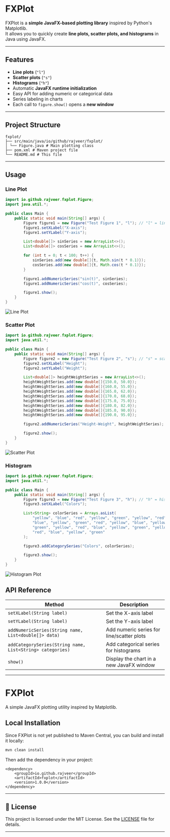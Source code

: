 # FXPlot

FXPlot is a **simple JavaFX-based plotting library** inspired by Python's Matplotlib.  
It allows you to quickly create **line plots, scatter plots, and histograms** in Java using JavaFX.  

---

## Features

- **Line plots** (`"l"`)
- **Scatter plots** (`"s"`)
- **Histograms** (`"h"`)
- Automatic **JavaFX runtime initialization**
- Easy API for adding numeric or categorical data
- Series labeling in charts
- Each call to `figure.show()` opens a **new window**

---

## Project Structure

```
fxplot/
├── src/main/java/io/github/rajveer/fxplot/
│ └── Figure.java # Main plotting class
├── pom.xml # Maven project file
└── README.md # This file
```


---

## Usage

### Line Plot

```java
import io.github.rajveer.fxplot.Figure;
import java.util.*;

public class Main {
    public static void main(String[] args) {
        Figure figure1 = new Figure("Test Figure 1", "l"); // "l" = line plot
        figure1.setXLabel("X-axis");
        figure1.setYLabel("Y-axis");

        List<double[]> sinSeries = new ArrayList<>();
        List<double[]> cosSeries = new ArrayList<>();

        for (int t = 0; t < 100; t++) {
            sinSeries.add(new double[]{t, Math.sin(t * 0.1)});
            cosSeries.add(new double[]{t, Math.cos(t * 0.1)});
        }

        figure1.addNumericSeries("sin(t)", sinSeries);
        figure1.addNumericSeries("cos(t)", cosSeries);

        figure1.show();
    }
}
```
![Line Plot](src/main/resources/io/github/rajveer/fxplot/line.png)
### Scatter Plot

```java
import io.github.rajveer.fxplot.Figure;
import java.util.*;

public class Main {
    public static void main(String[] args) {
        Figure figure2 = new Figure("Test Figure 2", "s"); // "s" = scatter plot
        figure2.setXLabel("Height");
        figure2.setYLabel("Weight");

        List<double[]> heightWeightSeries = new ArrayList<>();
        heightWeightSeries.add(new double[]{150.0, 50.0});
        heightWeightSeries.add(new double[]{160.0, 55.0});
        heightWeightSeries.add(new double[]{165.0, 62.0});
        heightWeightSeries.add(new double[]{170.0, 68.0});
        heightWeightSeries.add(new double[]{175.0, 75.0});
        heightWeightSeries.add(new double[]{180.0, 82.0});
        heightWeightSeries.add(new double[]{185.0, 90.0});
        heightWeightSeries.add(new double[]{190.0, 95.0});

        figure2.addNumericSeries("Height-Weight", heightWeightSeries);

        figure2.show();
    }
}
```
![Scatter Plot](src/main/resources/io/github/rajveer/fxplot/scatter.png)
### Histogram
```java
import io.github.rajveer.fxplot.Figure;
import java.util.*;

public class Main {
    public static void main(String[] args) {
        Figure figure3 = new Figure("Test Figure 3", "h"); // "h" = histogram
        figure3.setXLabel("Colors");

        List<String> colorSeries = Arrays.asList(
            "yellow", "blue", "red", "yellow", "green", "yellow", "red",
            "blue", "yellow", "green", "red", "yellow", "blue", "yellow",
            "green", "yellow", "red", "blue", "yellow", "green", "yellow",
            "red", "blue", "yellow", "green"
        );

        figure3.addCategorySeries("Colors", colorSeries);

        figure3.show();
    }
}
```
![Histogram Plot](src/main/resources/io/github/rajveer/fxplot/histogram.png)

## API Reference

| Method                                                    | Description                               |
| --------------------------------------------------------- | ----------------------------------------- |
| `setXLabel(String label)`                                 | Set the X-axis label                      |
| `setYLabel(String label)`                                 | Set the Y-axis label                      |
| `addNumericSeries(String name, List<double[]> data)`      | Add numeric series for line/scatter plots |
| `addCategorySeries(String name, List<String> categories)` | Add categorical series for histograms     |
| `show()`                                                  | Display the chart in a new JavaFX window  |

---
# FXPlot

A simple JavaFX plotting utility inspired by Matplotlib.

## Local Installation

Since FXPlot is not yet published to Maven Central, you can build and install it locally:

```bash
mvn clean install
```
Then add the dependency in your project:
```mvn
<dependency>
    <groupId>io.github.rajveer</groupId>
    <artifactId>fxplot</artifactId>
    <version>1.0.0</version>
</dependency>
```
---

## 📄 License

This project is licensed under the MIT License. See the [LICENSE](LICENSE) file for details.

---
